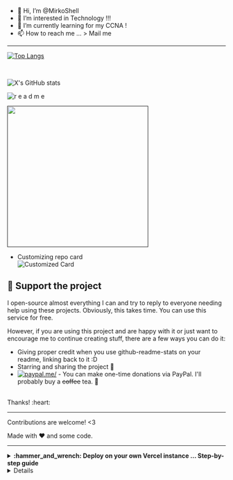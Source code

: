 - 👋 Hi, I’m @MirkoShell
- 👀 I’m interested in Technology !!!
- 🌱 I’m currently learning for my CCNA !
- 📫 How to reach me ... > Mail me


****** 
[![Top Langs](https://github-readme-stats.vercel.app/api/top-langs/?username=mirkoshell&layout=compact)](https://github.com/anuraghazra/github-readme-stats)

<!---
End Section 1 - Intro + 
------------------------------------------  
Start Section 2 - SkillCard
--->  

<br>  
<p align="center" dir="auto">

![X's GitHub stats](https://github-readme-stats.vercel.app/api?username=MirkoShell&show_icons=true&theme=tokyonight&hide_border=true)
<!---

![X's GitHub stats](https://github-readme-stats.vercel.app/api/top-langs/?username=MirkoShell&layout=compact&theme=tokyonight&hide_border=false)

--->

  
  
![r e a d m e](https://raw.githubusercontent.com/this-fifo/this-fifo/master/felix.gif)

<a href="https://federlechner.com" rel="follow"><a target="_blank" rel="noopener noreferrer nofollow" href=""><img src="https://camo.githubusercontent.com/33e196d6abd5cd5afaac5ed55ffc7bf0eb07863cee771c7c1123a1d7e1449c4c/68747470733a2f2f6769746875622d726561646d652d73746174732e76657263656c2e6170702f6170692f746f702d6c616e67732f3f757365726e616d653d476964656f6e576f6c6665266c61796f75743d636f6d70616374267468656d653d746f6b796f6e6967687426686964655f626f726465723d74727565" width="325" data-canonical-src="https://github-readme-stats.vercel.app/api/top-langs/?username=MirkoShell&amp;layout=compact&amp;theme=tokyonight&amp;hide_border=false" style="max-width: 100%;">
</a> 
<br>
</p>

<!---------------------------------------------

![MirkoShell's GitHub stats](https://github-readme-stats.vercel.app/api?username=mirkoshell&layout=compact&show_icons=true&theme=tokyonight;hide_border=true)



![MirkoShell's GitHub stats](https://github-readme-stats.vercel.app/api/top-langs/?username=MirkoShell&amp;layout=compact&amp;theme=tokyonight&amp;hide_border=true)



![MirkoShell's GitHub stats](https://github-readme-stats.vercel.app/api?username=mirkoshell&show_icons=true&theme=tokyonight)

![MirkoShell's GitHub stats](https://github-readme-stats.vercel.app/api/top-langs/?username=MirkoShell&amp;layout=compact&amp;theme=tokyonight&amp;hide_border=true)




MirkoShell/MirkoShell is a ✨ special ✨ repository because its `README.md` (this file) appears on your GitHub profile.
You can click the Preview link to take a look at your changes.

------------------------------------------

  
  ![MirkoShell's GitHub stats](https://github-readme-stats.vercel.app/api?username=mirkoshell&show_icons=true&theme=tokyonight)
 
 <a target="_blank" rel="noopener noreferrer nofollow" href=""><img src="" width="325" data-canonical-src="https://github-readme-stats.vercel.app/api/top-langs/?username=MirkoShell&amp;layout=compact&amp;theme=tokyonight&amp;hide_border=true" style="max-width: 100%;"></a>
 
 * * * <br> <br> 
 --->
<!---

End Section 1
------------------------------------------  
Start Section 2

--->  
-   Customizing repo card <br>
![Customized Card](https://github-readme-stats.vercel.app/api/pin?username=mirkoshell&repo=the-book-of-secret-knowledge&theme=tokyonight&hide_border=true)

## :sparkling_heart: Support the project<br> 

I open-source almost everything I can and try to reply to everyone needing help using these projects. Obviously,
this takes time. You can use this service for free.<br> 

However, if you are using this project and are happy with it or just want to encourage me to continue creating stuff, there are a few ways you can do it:

-   Giving proper credit when you use github-readme-stats on your readme, linking back to it :D
-   Starring and sharing the project :rocket:
-   [![paypal.me/](https://ionicabizau.github.io/badges/paypal.svg)](https://www.paypal.me/) - You can make one-time donations via PayPal. I'll probably buy a ~~coffee~~ tea. :tea:
<br> 
Thanks! :heart:

* * *

Contributions are welcome! &lt;3

Made with :heart: and some code.

 * * *
 
 
<!---

End Section 2
------------------------------------------  
Start Section 3

--->

<details>
 <summary><b>:hammer_and_wrench: Deploy on your own Vercel instance ... Step-by-step guide </b></summary>
## Deploy on your own Vercel instance

#### [Check Out Step By Step Video Tutorial By @codeSTACKr](https://youtu.be/n6d4KHSKqGk?t=107)

> **Warning**
> If you are on the [hobby (i.e. free)](https://vercel.com/pricing) Vercel plan, please make sure you change the `maxDuration` parameter in the [vercel.json](https://github.com/anuraghazra/github-readme-stats/blob/master/vercel.json) file from `30` to `10` (see [#1416](https://github.com/anuraghazra/github-readme-stats/issues/1416#issuecomment-950275476) for more information).

Since the GitHub API only allows 5k requests per hour, my `https://github-readme-stats.vercel.app/api` could possibly hit the rate limiter. If you host it on your own Vercel server, then you do not have to worry about anything. Click on the deploy button to get started!

> **Note**
> Since [#58](https://github.com/anuraghazra/github-readme-stats/pull/58), we should be able to handle more than 5k requests and have fewer issues with downtime :grin:.

[![Deploy to Vercel](https://vercel.com/button)](https://vercel.com/import/project?template=https://github.com/anuraghazra/github-readme-stats)


 <summary><b>:hammer_and_wrench: Step-by-step guide on setting up your own Vercel instance</b></summary>

1.  Go to [vercel.com](https://vercel.com/).
2.  Click on `Log in`.
    ![](https://files.catbox.moe/pcxk33.png)
3.  Sign in with GitHub by pressing `Continue with GitHub`.
    ![](https://files.catbox.moe/b9oxey.png)
4.  Sign in to GitHub and allow access to all repositories if prompted.
5.  Fork this repo.
6.  After forking the repo, open the [`vercel.json`](https://github.com/anuraghazra/github-readme-stats/blob/master/vercel.json#L5) file and change the `maxDuration` field to `10`.
7.  Go back to your [Vercel dashboard](https://vercel.com/dashboard).
8.  To import a project, click the `Add New...` button and select the `Project` option.
    ![](https://files.catbox.moe/3n76fh.png)
9.  Click the `Continue with GitHub` button, search for the required Git Repository and import it by clicking the `Import` button. Alternatively, you can import a Third-Party Git Repository using the `Import Third-Party Git Repository ->` link at the bottom of the page.
    ![](https://files.catbox.moe/mg5p04.png)
10. Create a personal access token (PAT) [here](https://github.com/settings/tokens/new) and enable the `repo` permissions (this allows access to see private repo stats).
11. Add the PAT as an environment variable named `PAT_1` (as shown).
    ![](https://files.catbox.moe/0yclio.png)
12. Click deploy, and you're good to go. See your domains to use the API!


### Keep your fork up to date

You can keep your fork, and thus your private Vercel instance up to date with the upstream using GitHubs' [Sync Fork button](https://docs.github.com/en/pull-requests/collaborating-with-pull-requests/working-with-forks/syncing-a-fork). You can also use the [pull](https://github.com/wei/pull) package created by [@wei](https://github.com/wei) to automate this process.

<!---

End Section 3
------------------------------------------  
Start Section 4

--->

</details>

<!---

End Section 4
------------------------------------------  
Start Section 5

--->
<details>

Testing Stats View,<br>

wanna have a look?<br>
  -   Customizing stats card <br>
![MirkoShell's GitHub stats](https://github-readme-stats.vercel.app/api?username=mirkoshell&show_icons=true&theme=tokyonight)

<br>
wanna deeper look ?  <br>
</details>

